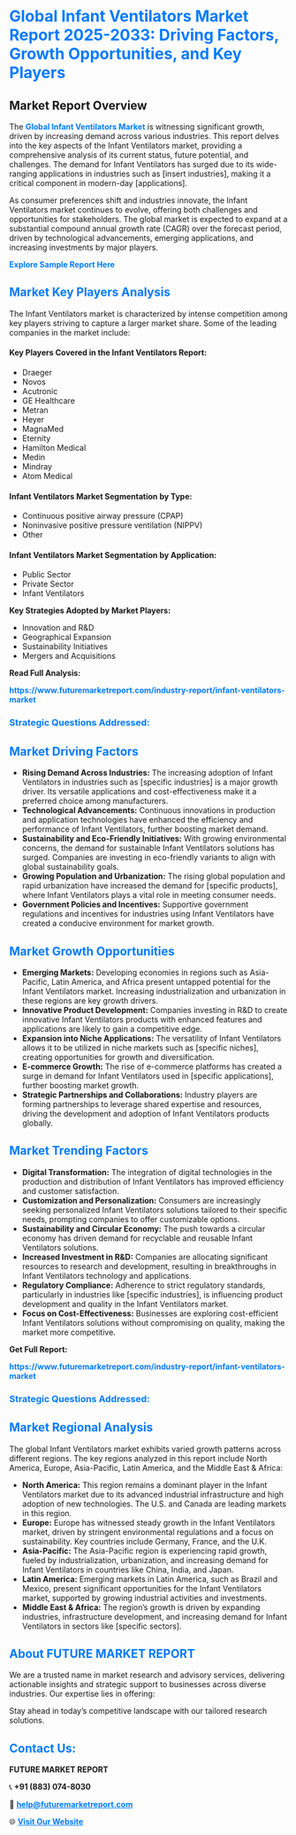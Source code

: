 <h1 style="color: #007BFF;">Global Infant Ventilators Market Report 2025-2033: Driving Factors, Growth Opportunities, and Key Players</h1>

<section id="overview">
<h2>Market Report Overview</h2>
<p>The <a href="https://www.futuremarketreport.com/industry-report/infant-ventilators-market" style="color: #007BFF; text-decoration: none;"><strong>Global Infant Ventilators Market</strong></a> is witnessing significant growth, driven by increasing demand across various industries. This report delves into the key aspects of the Infant Ventilators market, providing a comprehensive analysis of its current status, future potential, and challenges. The demand for Infant Ventilators has surged due to its wide-ranging applications in industries such as [insert industries], making it a critical component in modern-day [applications].</p>
<p>As consumer preferences shift and industries innovate, the Infant Ventilators market continues to evolve, offering both challenges and opportunities for stakeholders. The global market is expected to expand at a substantial compound annual growth rate (CAGR) over the forecast period, driven by technological advancements, emerging applications, and increasing investments by major players.</p>
</section>

<section id="overview">
<p><a href="https://www.futuremarketreport.com/request-sample/reportId=122587" style="color: #007BFF; text-decoration: none;"><strong>Explore Sample Report Here</strong></a></p>
</section>

<section id="key-players">
<h2 style="color: #007BFF;">Market Key Players Analysis</h2>
<p>The Infant Ventilators market is characterized by intense competition among key players striving to capture a larger market share. Some of the leading companies in the market include:</p>
<h4>Key Players Covered in the Infant Ventilators Report:</h4>
<ul><li>Draeger</li><li>Novos</li><li>Acutronic</li><li>GE Healthcare</li><li>Metran</li><li>Heyer</li><li>MagnaMed</li><li>Eternity</li><li>Hamilton Medical</li><li>Medin</li><li>Mindray</li><li>Atom Medical</li></ul>
<h4>Infant Ventilators Market Segmentation by Type:</h4>
<ul><li>Continuous positive airway pressure (CPAP)</li><li>Noninvasive positive pressure ventilation (NIPPV)</li><li>Other</li></ul>

<h4>Infant Ventilators Market Segmentation by Application:</h4>
<ul><li>Public Sector</li><li>Private Sector</li><li>Infant Ventilators</li></ul>
<p><strong>Key Strategies Adopted by Market Players:</strong></p>
<ul>
<li>Innovation and R&D</li>
<li>Geographical Expansion</li>
<li>Sustainability Initiatives</li>
<li>Mergers and Acquisitions</li>
</ul>
</section>

<section>
<p><strong>Read Full Analysis: </strong></p><a href="https://www.futuremarketreport.com/industry-report/infant-ventilators-market" style="color: #007BFF; text-decoration: none;"><strong>https://www.futuremarketreport.com/industry-report/infant-ventilators-market</strong></a>
<h3 style="color: #007BFF;">Strategic Questions Addressed:</h3>
</section>

<section id="driving-factors">
<h2 style="color: #007BFF;">Market Driving Factors</h2>
<ul>
<li><strong>Rising Demand Across Industries:</strong> The increasing adoption of Infant Ventilators in industries such as [specific industries] is a major growth driver. Its versatile applications and cost-effectiveness make it a preferred choice among manufacturers.</li>
<li><strong>Technological Advancements:</strong> Continuous innovations in production and application technologies have enhanced the efficiency and performance of Infant Ventilators, further boosting market demand.</li>
<li><strong>Sustainability and Eco-Friendly Initiatives:</strong> With growing environmental concerns, the demand for sustainable Infant Ventilators solutions has surged. Companies are investing in eco-friendly variants to align with global sustainability goals.</li>
<li><strong>Growing Population and Urbanization:</strong> The rising global population and rapid urbanization have increased the demand for [specific products], where Infant Ventilators plays a vital role in meeting consumer needs.</li>
<li><strong>Government Policies and Incentives:</strong> Supportive government regulations and incentives for industries using Infant Ventilators have created a conducive environment for market growth.</li>
</ul>
</section>

<section id="growth-opportunities">
<h2 style="color: #007BFF;">Market Growth Opportunities</h2>
<ul>
<li><strong>Emerging Markets:</strong> Developing economies in regions such as Asia-Pacific, Latin America, and Africa present untapped potential for the Infant Ventilators market. Increasing industrialization and urbanization in these regions are key growth drivers.</li>
<li><strong>Innovative Product Development:</strong> Companies investing in R&D to create innovative Infant Ventilators products with enhanced features and applications are likely to gain a competitive edge.</li>
<li><strong>Expansion into Niche Applications:</strong> The versatility of Infant Ventilators allows it to be utilized in niche markets such as [specific niches], creating opportunities for growth and diversification.</li>
<li><strong>E-commerce Growth:</strong> The rise of e-commerce platforms has created a surge in demand for Infant Ventilators used in [specific applications], further boosting market growth.</li>
<li><strong>Strategic Partnerships and Collaborations:</strong> Industry players are forming partnerships to leverage shared expertise and resources, driving the development and adoption of Infant Ventilators products globally.</li>
</ul>
</section>

<section id="trending-factors">
<h2 style="color: #007BFF;">Market Trending Factors</h2>
<ul>
<li><strong>Digital Transformation:</strong> The integration of digital technologies in the production and distribution of Infant Ventilators has improved efficiency and customer satisfaction.</li>
<li><strong>Customization and Personalization:</strong> Consumers are increasingly seeking personalized Infant Ventilators solutions tailored to their specific needs, prompting companies to offer customizable options.</li>
<li><strong>Sustainability and Circular Economy:</strong> The push towards a circular economy has driven demand for recyclable and reusable Infant Ventilators solutions.</li>
<li><strong>Increased Investment in R&D:</strong> Companies are allocating significant resources to research and development, resulting in breakthroughs in Infant Ventilators technology and applications.</li>
<li><strong>Regulatory Compliance:</strong> Adherence to strict regulatory standards, particularly in industries like [specific industries], is influencing product development and quality in the Infant Ventilators market.</li>
<li><strong>Focus on Cost-Effectiveness:</strong> Businesses are exploring cost-efficient Infant Ventilators solutions without compromising on quality, making the market more competitive.</li>
</ul>
</section>

<section>
<p><strong>Get Full Report: </strong></p><a href="https://www.futuremarketreport.com/industry-report/infant-ventilators-market" style="color: #007BFF; text-decoration: none;"><strong>https://www.futuremarketreport.com/industry-report/infant-ventilators-market</strong></a>
<h3 style="color: #007BFF;">Strategic Questions Addressed:</h3>
</section>


<section id="regional-analysis">
<h2 style="color: #007BFF;">Market Regional Analysis</h2>
<p>The global Infant Ventilators market exhibits varied growth patterns across different regions. The key regions analyzed in this report include North America, Europe, Asia-Pacific, Latin America, and the Middle East & Africa:</p>
<ul>
<li><strong>North America:</strong> This region remains a dominant player in the Infant Ventilators market due to its advanced industrial infrastructure and high adoption of new technologies. The U.S. and Canada are leading markets in this region.</li>
<li><strong>Europe:</strong> Europe has witnessed steady growth in the Infant Ventilators market, driven by stringent environmental regulations and a focus on sustainability. Key countries include Germany, France, and the U.K.</li>
<li><strong>Asia-Pacific:</strong> The Asia-Pacific region is experiencing rapid growth, fueled by industrialization, urbanization, and increasing demand for Infant Ventilators in countries like China, India, and Japan.</li>
<li><strong>Latin America:</strong> Emerging markets in Latin America, such as Brazil and Mexico, present significant opportunities for the Infant Ventilators market, supported by growing industrial activities and investments.</li>
<li><strong>Middle East & Africa:</strong> The region’s growth is driven by expanding industries, infrastructure development, and increasing demand for Infant Ventilators in sectors like [specific sectors].</li>
</ul>
</section>

<footer>
<h2 style="color: #007BFF;">About FUTURE MARKET REPORT</h2>
<p>We are a trusted name in market research and advisory services, delivering actionable insights and strategic support to businesses across diverse industries. Our expertise lies in offering:</p>

<p>Stay ahead in today’s competitive landscape with our tailored research solutions.</p>

<h2 style="color: #007BFF;">Contact Us:</h2>
<p><strong>FUTURE MARKET REPORT</strong></p>
<p>📞 <strong>+91 (883) 074-8030</strong></p>
<p>📧 <strong><a href="mailto:help@futuremarketreport.com" style="color: #007BFF;">help@futuremarketreport.com</a></strong></p>
<p>🌐 <strong><a href="https://www.futuremarketreport.com/" style="color: #007BFF;">Visit Our Website</a></strong></p>
</footer>